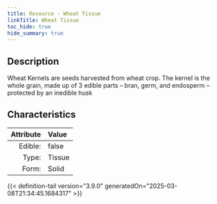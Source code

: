 ```yaml
---
title: Resource - Wheat Tissue
linkTitle: Wheat Tissue
toc_hide: true
hide_summary: true
---
```

<!-- This is generated by the MarsSim HelpGenertor, do not edit. -->

## Description
Wheat Kernels are&#10;&#9;&#9;seeds harvested from wheat crop. The kernel is the whole grain, made up of 3&#10;&#9;&#9;edible parts – bran, germ, and endosperm – protected by an inedible husk 

## Characteristics

| Attribute      | Value |
|--------:|:------|
|Edible:|false|
|Type:|Tissue|
|Form:|Solid|
 



    


{{< definition-tail version="3.9.0" generatedOn="2025-03-08T21:34:45.1684317" >}}



